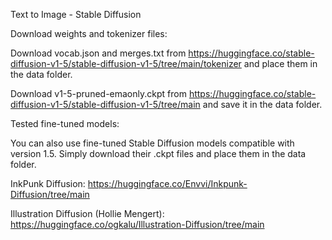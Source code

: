 Text to Image - Stable Diffusion

Download weights and tokenizer files:

Download vocab.json and merges.txt from https://huggingface.co/stable-diffusion-v1-5/stable-diffusion-v1-5/tree/main/tokenizer and place them in the data folder.

Download v1-5-pruned-emaonly.ckpt from https://huggingface.co/stable-diffusion-v1-5/stable-diffusion-v1-5/tree/main and save it in the data folder.

Tested fine-tuned models:

You can also use fine-tuned Stable Diffusion models compatible with version 1.5. Simply download their .ckpt files and place them in the data folder.

InkPunk Diffusion: https://huggingface.co/Envvi/Inkpunk-Diffusion/tree/main

Illustration Diffusion (Hollie Mengert): https://huggingface.co/ogkalu/Illustration-Diffusion/tree/main